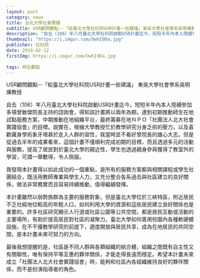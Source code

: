 ```yaml
---
layout: post
category: news
title: 台北大學社會實踐
subtitle: USR顧問觀點--「給臺北大學社科院USR計畫一些建議」東吳大學社會學系吳明燁教授
description: "自去（106）年八月臺北大學社科院啟動USR計畫迄今，短短半年內本人陸續參加多場曾敏傑院長主持的諮詢會..."
thumbnail: "https://i.imgur.com/OwhI9Da.jpg"
publisher: 社科院
date: 2018-02-12
firstImg: https://i.imgur.com/OwhI9Da.jpg
    
tags: 師生觀點
---
```


USR顧問觀點--「給臺北大學社科院USR計畫一些建議」
東吳大學社會學系吳明燁教授

自去（106）年八月臺北大學社科院啟動USR計畫迄今，短短半年內本人陸續參加多場曾敏傑院長主持的諮詢會，得知該計畫將以兩年為期，達到初期推動師生在地試點服務方案，中期推動在地組織平台，最終籌募在地ＮＰＯ「社團法人北大社會實踐協會」的目標。說實在，根據大學教授忙於教學研究分身乏術的壓力，以及喜歡藏身學術象牙塔甚於走入人群的習性，我當時並不看好曾院長的雄心大志。但是從過去半年的成果看來，這個計畫不僅順利完成初期的目標，而且透過多元的活動與服務，提高了居民對於臺北大學的親近性，學生也透過親身參與獲得了教室外的學習，可謂一舉數得，令人佩服。

我發現本計畫得以如此成功的一個重點，是所有的服務方案都與相關課程或學生社團結合，既活用教師專業與學生人力，又充分整合各系過去與社區建立的良好關係，做法非常務實而且容易持續推動，值得繼續發揮。

本計畫雖然以弱勢族群為主要的服務對象，但是臺北大學位於三峽特區，附近居民不乏社經地位較高的年輕人口，如何利用大學的資源和這些居民建立良好關係也是重要的。許多社區研究顯示人行道或社區公園等公共空間，都是居民互動或活動的主要場所，有助於提高居民對社區的凝聚力。臺北大學如何善用校園內各種軟硬體設施，在不干擾教學研究的前提下，適度開放與居民共享，成為在地居民的共同空間，是本計畫未來可努力的方向。

最後我想提醒的是，社區是不同人群與各類組織的結合體，組織之間既有自主性又有關聯性，唯有保持平等互惠的夥伴關係，才能走得長遠而穩定。希望本計畫未來成立「社團法人北大社會實踐協會」時，能夠和社區內各組織維持良好的夥伴關係，而不是扮演指導者的角色。